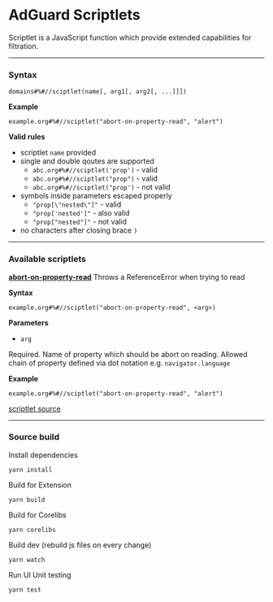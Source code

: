 # AdGuard Scriptlets

Scriptlet is a JavaScript function which provide extended capabilities for filtration.

---

### Syntax

```
domains#%#//sciptlet(name[, arg1[, arg2[, ...]]])
```
**Example**
```
example.org#%#//sciptlet("abort-on-property-read", "alert")
```

**Valid rules**
- scriptlet `name` provided
- single and double qoutes are supported
    - `abc.org#%#//sciptlet('prop')` - valid
    - `abc.org#%#//sciptlet("prop")` - valid
    - `abc.org#%#//sciptlet("prop')` - not valid
- symbols inside parameters escaped properly
    - `"prop[\"nested\"]"` - valid
    - `"prop['nested']"` - also valid
    - `"prop["nested"]"` - not valid
- no characters after closing brace `)`

---

### Available scriptlets

**[abort-on-property-read](#abortOnPropertyRead)**
Throws a ReferenceError when trying to read 

**Syntax**
```
example.org#%#//sciptlet("abort-on-property-read", <arg>)
```

**Parameters**
- `arg`

Required. Name of property which should be abort on reading. Allowed chain of property defined via dot notation e.g. `navigator.language`

**Example**
```
example.org#%#//sciptlet("abort-on-property-read", "alert")
```

[scriptlet source](./src/scriptlets/abort-on-property-read.js)

---

### Source build

Install dependencies
```
yarn install
```

Build for Extension
```
yarn build
```

Build for Corelibs
```
yarn corelibs
```

Build dev (rebuild js files on every change)
```
yarn watch
```

Run UI Unit testing
```
yarn test
```
